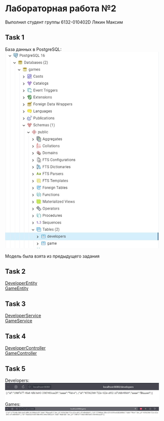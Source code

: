 <h1>Лабораторная работа №2</h1>

Выполнил студент группы 6132-010402D Лякин Максим

<h2>Task 1</h2>

База данных в PostgreSQL:             
![](https://github.com/macsonproger/Acs/blob/main/lab_1/images/im3.jpg)

Модель была взята из предыдущего задания

<h2>Task 2</h2>

[DeveloperEntity](src/main/java/com/example/lr_2/models/DeveloperEntity.java)\
[GameEntity](src/main/java/com/example/lr_2/models/GameEntity.java)


<h2>Task 3</h2>

[DeveloperService](src/main/java/com/example/lr_2/services/DeveloperService.java)\
[GameService](src/main/java/com/example/lr_2/services/GameService.java) 


<h2>Task 4</h2>

[DeveloperController](src/main/java/com/example/lr_2/services/DeveloperController.java)\
[GameController](src/main/java/com/example/lr_2/services/GameController.java)

<h2>Task 5</h2>


Developers:         ![](https://github.com/macsonproger/Acs/blob/main/lr_2/images/im_1.jpg)  
Games:         ![](https://github.com/macsonproger/Acs/blob/main/lr_2/images/im_2.jpg)  


